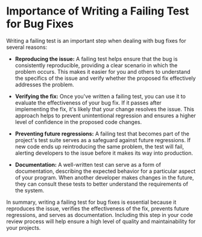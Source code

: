 # Importance of Writing a Failing Test for Bug Fixes

Writing a failing test is an important step when dealing with bug fixes for several reasons:

- **Reproducing the issue:** A failing test helps ensure that the bug is consistently reproducible, providing a clear scenario in which the problem occurs. This makes it easier for you and others to understand the specifics of the issue and verify whether the proposed fix effectively addresses the problem.

- **Verifying the fix:** Once you've written a failing test, you can use it to evaluate the effectiveness of your bug fix. If it passes after implementing the fix, it's likely that your change resolves the issue. This approach helps to prevent unintentional regression and ensures a higher level of confidence in the proposed code changes.

- **Preventing future regressions:** A failing test that becomes part of the project's test suite serves as a safeguard against future regressions. If new code ends up reintroducing the same problem, the test will fail, alerting developers to the issue before it makes its way into production.

- **Documentation:** A well-written test can serve as a form of documentation, describing the expected behavior for a particular aspect of your program. When another developer makes changes in the future, they can consult these tests to better understand the requirements of the system.

In summary, writing a failing test for bug fixes is essential because it reproduces the issue, verifies the effectiveness of the fix, prevents future regressions, and serves as documentation. Including this step in your code review process will help ensure a high level of quality and maintainability for your projects.